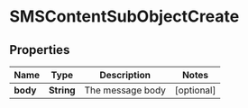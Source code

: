 # SMSContentSubObjectCreate

## Properties
Name | Type | Description | Notes
------------ | ------------- | ------------- | -------------
**body** | **String** | The message body |  [optional]
